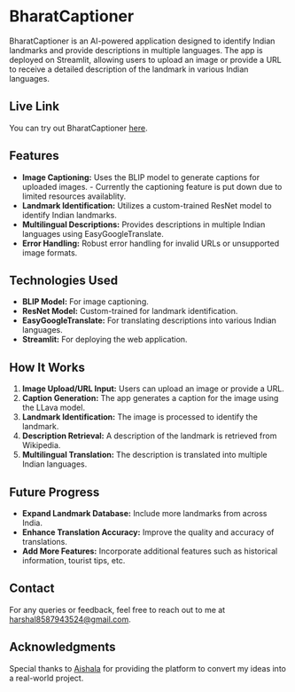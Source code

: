 # BharatCaptioner

BharatCaptioner is an AI-powered application designed to identify Indian landmarks and provide descriptions in multiple languages. The app is deployed on Streamlit, allowing users to upload an image or provide a URL to receive a detailed description of the landmark in various Indian languages.

## Live Link

You can try out BharatCaptioner [here](https://btjk5ajztxtrzxo9unbdko.streamlit.app/).

## Features

- **Image Captioning:** Uses the BLIP model to generate captions for uploaded images. - Currently the captioning feature is put down due to limited resources availablity.
- **Landmark Identification:** Utilizes a custom-trained ResNet model to identify Indian landmarks.
- **Multilingual Descriptions:** Provides descriptions in multiple Indian languages using EasyGoogleTranslate.
- **Error Handling:** Robust error handling for invalid URLs or unsupported image formats.

## Technologies Used

- **BLIP Model:** For image captioning.
- **ResNet Model:** Custom-trained for landmark identification.
- **EasyGoogleTranslate:** For translating descriptions into various Indian languages.
- **Streamlit:** For deploying the web application.

## How It Works

1. **Image Upload/URL Input:** Users can upload an image or provide a URL.
2. **Caption Generation:** The app generates a caption for the image using the LLava model.
3. **Landmark Identification:** The image is processed to identify the landmark.
4. **Description Retrieval:** A description of the landmark is retrieved from Wikipedia.
5. **Multilingual Translation:** The description is translated into multiple Indian languages.

## Future Progress

- **Expand Landmark Database:** Include more landmarks from across India.
- **Enhance Translation Accuracy:** Improve the quality and accuracy of translations.
- **Add More Features:** Incorporate additional features such as historical information, tourist tips, etc.

## Contact

For any queries or feedback, feel free to reach out to me at [harshal8587943524@gmail.com](mailto:harshal8587943524@gmail.com).

## Acknowledgments

Special thanks to [Aishala](https://ai-shala.com/) for providing the platform to convert my ideas into a real-world project.
